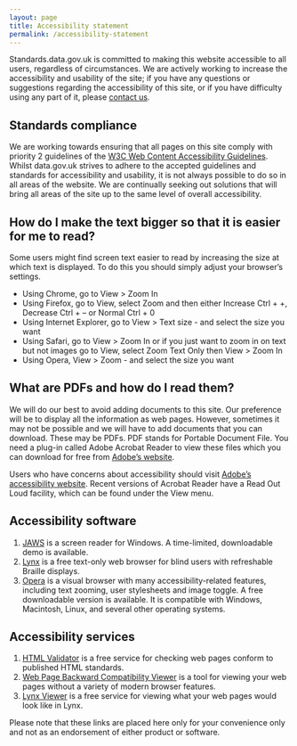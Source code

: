 ```yaml
---
layout: page
title: Accessibility statement
permalink: /accessibility-statement
---
```


Standards.data.gov.uk is committed to making this website accessible to all users, regardless of circumstances. We are actively working to increase the accessibility and usability of the site; if you have any questions or suggestions regarding the accessibility of this site, or if you have difficulty using any part of it, please [contact us](contact).

## Standards compliance

We are working towards ensuring that all pages on this site comply with priority 2 guidelines of the [W3C Web Content Accessibility Guidelines](http://www.w3.org/WAI/intro/wcag.php). Whilst data.gov.uk strives to adhere to the accepted guidelines and standards for accessibility and usability, it is not always possible to do so in all areas of the website. We are continually seeking out solutions that will bring all areas of the site up to the same level of overall accessibility.

## How do I make the text bigger so that it is easier for me to read?

Some users might find screen text easier to read by increasing the size at which text is displayed. To do this you should simply adjust your browser’s settings.

*   Using Chrome, go to View > Zoom In
*   Using Firefox, go to View, select Zoom and then either Increase Ctrl + +, Decrease Ctrl + – or Normal Ctrl + 0
*   Using Internet Explorer, go to View > Text size - and select the size you want
*   Using Safari, go to View > Zoom In or if you just want to zoom in on text but not images go to View, select Zoom Text Only then View > Zoom In
*   Using Opera, View > Zoom - and select the size you want

## What are PDFs and how do I read them?

We will do our best to avoid adding documents to this site. Our preference will be to display all the information as web pages. However, sometimes it may not be possible and we will have to add documents that you can download. These may be PDFs. PDF stands for Portable Document File. You need a plug-in called Adobe Acrobat Reader to view these files which you can download for free from [Adobe’s website](http://www.adobe.com/products/acrobat/readstep.html).

Users who have concerns about accessibility should visit [Adobe’s accessibility website](http://access.adobe.com/). Recent versions of Acrobat Reader have a Read Out Loud facility, which can be found under the View menu.

## Accessibility software

1.  [JAWS](http://www.freedomscientific.com/fs_downloads/jaws.asp) is a screen reader for Windows. A time-limited, downloadable demo is available.
2.  [Lynx](http://lynx.browser.org/) is a free text-only web browser for blind users with refreshable Braille displays.
3.  [Opera](http://www.opera.com/) is a visual browser with many accessibility-related features, including text zooming, user stylesheets and image toggle. A free downloadable version is available. It is compatible with Windows, Macintosh, Linux, and several other operating systems.

## Accessibility services

1.  [HTML Validator](http://validator.w3.org/) is a free service for checking web pages conform to published HTML standards.
2.  [Web Page Backward Compatibility Viewer](http://www.delorie.com/web/wpbcv.html) is a tool for viewing your web pages without a variety of modern browser features.
3.  [Lynx Viewer](http://www.delorie.com/web/lynxview.html) is a free service for viewing what your web pages would look like in Lynx.

Please note that these links are placed here only for your convenience only and not as an endorsement of either product or software.
